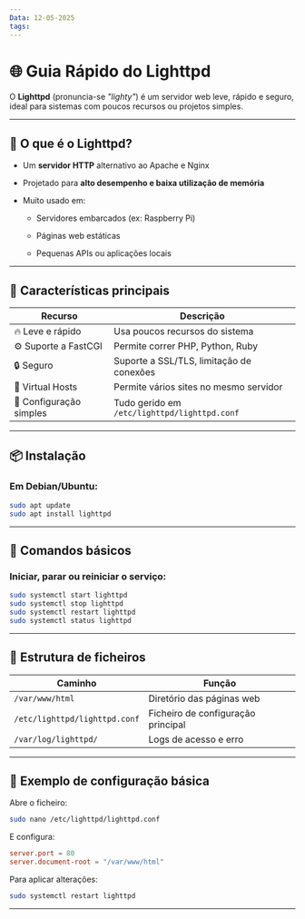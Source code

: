 ```yaml
---
Data: 12-05-2025
tags:
---
```


# 🌐 Guia Rápido do Lighttpd

O **Lighttpd** (pronuncia-se _"lighty"_) é um servidor web leve, rápido e seguro, ideal para sistemas com poucos recursos ou projetos simples.

---

## 🔎 O que é o Lighttpd?

- Um **servidor HTTP** alternativo ao Apache e Nginx
    
- Projetado para **alto desempenho e baixa utilização de memória**
    
- Muito usado em:
    
    - Servidores embarcados (ex: Raspberry Pi)
        
    - Páginas web estáticas
        
    - Pequenas APIs ou aplicações locais
        

---

## 🚀 Características principais

|Recurso|Descrição|
|---|---|
|🔥 Leve e rápido|Usa poucos recursos do sistema|
|⚙️ Suporte a FastCGI|Permite correr PHP, Python, Ruby|
|🔒 Seguro|Suporte a SSL/TLS, limitação de conexões|
|📁 Virtual Hosts|Permite vários sites no mesmo servidor|
|🧾 Configuração simples|Tudo gerido em `/etc/lighttpd/lighttpd.conf`|

---

## 📦 Instalação

### Em Debian/Ubuntu:

```bash
sudo apt update
sudo apt install lighttpd
```

---

## 🧪 Comandos básicos

### Iniciar, parar ou reiniciar o serviço:

```bash
sudo systemctl start lighttpd
sudo systemctl stop lighttpd
sudo systemctl restart lighttpd
sudo systemctl status lighttpd
```

---

## 📁 Estrutura de ficheiros

|Caminho|Função|
|---|---|
|`/var/www/html`|Diretório das páginas web|
|`/etc/lighttpd/lighttpd.conf`|Ficheiro de configuração principal|
|`/var/log/lighttpd/`|Logs de acesso e erro|

---

## 🔧 Exemplo de configuração básica

Abre o ficheiro:

```bash
sudo nano /etc/lighttpd/lighttpd.conf
```

E configura:

```conf
server.port = 80
server.document-root = "/var/www/html"
```

Para aplicar alterações:

```bash
sudo systemctl restart lighttpd
```

---


